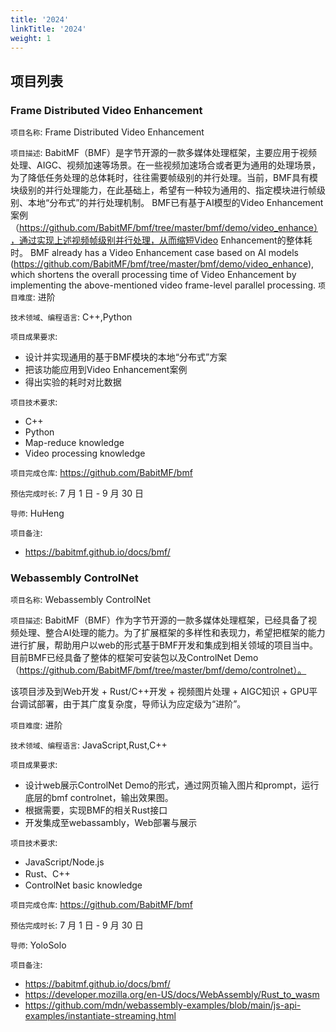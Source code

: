 ```yaml
---
title: '2024'
linkTitle: '2024'
weight: 1
---
```



## 项目列表

### Frame Distributed Video Enhancement

`项目名称`: Frame Distributed Video Enhancement

`项目描述`: BabitMF（BMF）是字节开源的一款多媒体处理框架，主要应用于视频处理、AIGC、视频加速等场景。在一些视频加速场合或者更为通用的处理场景，为了降低任务处理的总体耗时，往往需要帧级别的并行处理。当前，BMF具有模块级别的并行处理能力，在此基础上，希望有一种较为通用的、指定模块进行帧级别、本地“分布式”的并行处理机制。
BMF已有基于AI模型的Video Enhancement案例（https://github.com/BabitMF/bmf/tree/master/bmf/demo/video_enhance），通过实现上述视频帧级别并行处理，从而缩短Video Enhancement的整体耗时。
BMF already has a Video Enhancement case based on AI models (https://github.com/BabitMF/bmf/tree/master/bmf/demo/video_enhance), which shortens the overall processing time of Video Enhancement by implementing the above-mentioned video frame-level parallel processing.
`项目难度`: 进阶

`技术领域、编程语言`: C++,Python

`项目成果要求`:
- 设计并实现通用的基于BMF模块的本地“分布式”方案
- 把该功能应用到Video Enhancement案例
- 得出实验的耗时对比数据

`项目技术要求`: 
- C++
- Python
- Map-reduce knowledge
- Video processing knowledge

`项目完成仓库`: https://github.com/BabitMF/bmf

`预估完成时长`: 7 月 1 日 - 9 月 30 日

`导师`: HuHeng

`项目备注`: 
- https://babitmf.github.io/docs/bmf/

### Webassembly ControlNet

`项目名称`: Webassembly ControlNet

`项目描述`:
BabitMF（BMF）作为字节开源的一款多媒体处理框架，已经具备了视频处理、整合AI处理的能力。为了扩展框架的多样性和表现力，希望把框架的能力进行扩展，帮助用户以web的形式基于BMF开发和集成到相关领域的项目当中。
目前BMF已经具备了整体的框架可安装包以及ControlNet Demo（https://github.com/BabitMF/bmf/tree/master/bmf/demo/controlnet）。

该项目涉及到Web开发 + Rust/C++开发 + 视频图片处理 + AIGC知识 + GPU平台调试部署，由于其广度复杂度，导师认为应定级为“进阶”。

`项目难度`: 进阶

`技术领域、编程语言`: JavaScript,Rust,C++

`项目成果要求`: 
- 设计web展示ControlNet Demo的形式，通过网页输入图片和prompt，运行底层的bmf controlnet，输出效果图。
- 根据需要，实现BMF的相关Rust接口
- 开发集成至webassambly，Web部署与展示


`项目技术要求`: 
- JavaScript/Node.js
- Rust、C++
- ControlNet basic knowledge

`项目完成仓库`: https://github.com/BabitMF/bmf

`预估完成时长`:  7 月 1 日 - 9 月 30 日

`导师`: YoloSolo

`项目备注`: 
- https://babitmf.github.io/docs/bmf/
- https://developer.mozilla.org/en-US/docs/WebAssembly/Rust_to_wasm
- https://github.com/mdn/webassembly-examples/blob/main/js-api-examples/instantiate-streaming.html


